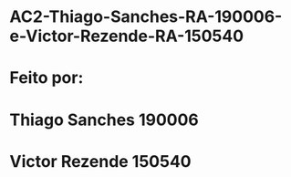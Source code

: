 # AC2-Thiago-Sanches-RA-190006-e-Victor-Rezende-RA-150540


# Feito por:
# Thiago Sanches 190006
# Victor Rezende 150540
